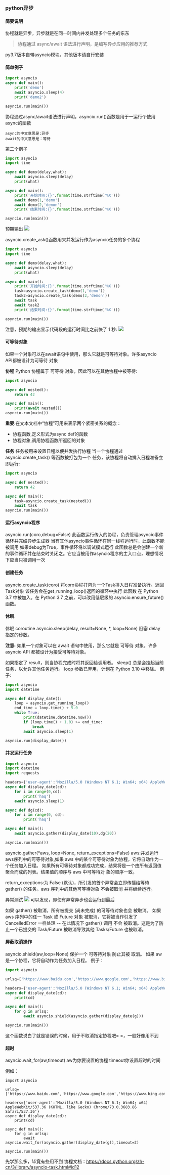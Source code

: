 ### python异步 ###

#### 简要说明 ####
协程就是异步，异步就是在同一时间内并发处理多个任务的东东
>协程通过 async/await 语法进行声明，是编写异步应用的推荐方式

py3.7版本自带asyncio模块，其他版本请自行安装


#### 简单例子 ####
```python
import asyncio
async def main():
    print('demo')
    await asyncio.sleep(4)
    print('demo2')

asyncio.run(main())
```

协程通过async/await语法进行声明，asyncio.run()函数是用于一运行个使用async的函数

```
async的中文意思是:异步
await的中文意思是：等待
```

第二个例子
```python
import asyncio
import time

async def demo(delay,what):
    await asyncio.sleep(delay)
    print(what)

async def main():
    print('开始时间:{}'.format(time.strftime('%X')))
    await demo(1,'demo')
    await demo(2,'demon')
    print('结束时间:{}'.format(time.strftime('%X')))

asyncio.run(main())
```
预期输出
![](https://s2.ax1x.com/2019/04/04/A26jTH.png)


asyncio.create_ask()函数用来并发运行作为asyncio任务的多个协程
```python
import asyncio
import time

async def demo(delay,what):
    await asyncio.sleep(delay)
    print(what)

async def main():
    print('开始时间:{}'.format(time.strftime('%X')))
    task=asyncio.create_task(demo(1,'demo'))
    task2=asyncio.create_task(demo(2,'demon'))
    await task
    await task2
    print('结束时间:{}'.format(time.strftime('%X')))

asyncio.run(main())
```
注意，预期的输出显示代码段的运行时间比之前快了 1 秒:
![](https://s2.ax1x.com/2019/04/04/A2gK5d.png)

#### 可等待对象 ####
如果一个对象可以在await语句中使用，那么它就是可等待对象。许多asyncio API都被设计为可等待
对象

<b>协程</b>
Python 协程属于 可等待 对象，因此可以在其他协程中被等待:
```python
import asyncio

async def nested():
    return 42

async def main():
    print(await nested())
asyncio.run(main())
```
<b>重要</b>:在文本文档中“协程”可用来表示两个紧密关系的概念：
* 协程函数,定义形式为async def的函数
* 协程对象,调用协程函数所返回的对象

<b>任务</b>
任务被用来设置日程以便并发执行协程
当一个协程通过 asyncio.create_task() 等函数被打包为一个 任务，该协程将自动排入日程准备立即运行:
```python
import asyncio

async def nested():
    return 42

async def main():
    task=asyncio.create_task(nested())
    await task
asyncio.run(main())
```

#### 运行asyncio程序 ####
asyncio.run(coro,debug=False)
此函数运行传入的协程，负责管理asyncio事件循环并完结异步生成器
当有其他asyncio事件循环在同一线程运行时，此函数不能被调用
如果debug为True，事件循环将以调试模式运行
此函数总是会创建一个新的事件循环并在结束时关闭之。它应当被用作asyncio程序的主入口点，理想情况下应当只被调用一次

#### 创建任务 ####
asyncio.create_task(coro)
将coro协程打包为一个Task排入日程准备执行。返回Task对象
该任务会在get_running_loop()返回的循环中执行
此函数 在 Python 3.7 中被加入。在 Python 3.7 之前，可以改用低层级的 asyncio.ensure_future() 函数。

#### 休眠 ####
休眠
coroutine asyncio.sleep(delay, result=None, *, loop=None)
阻塞 delay 指定的秒数。

<b>注意:</b>
如果一个对象可以在 await 语句中使用，那么它就是 可等待 对象。许多 asyncio API 都被设计为接受可等待对象。

如果指定了 result，则当协程完成时将其返回给调用者。
sleep() 总是会挂起当前任务，以允许其他任务运行。
loop 参数已弃用，计划在 Python 3.10 中移除。
例子:
```python
import asyncio
import datetime

async def display_date():
    loop = asyncio.get_running_loop()
    end_time = loop.time() + 5.0
    while True:
        print(datetime.datetime.now())
        if (loop.time() + 1.0) >= end_time:
            break
        await asyncio.sleep(1)

asyncio.run(display_date())
```

#### 并发运行任务 ####
```python
import asyncio
import datetime
import requests

headers={'user-agent':'Mozilla/5.0 (Windows NT 6.1; Win64; x64) AppleWebKit/537.36 (KHTML, like Gecko) Chrome/73.0.3683.86 Safari/537.36'}
async def display_date(cd):
    for i in range(0,cd):
        print('haq')
    await asyncio.sleep(1)

async def dg(cd):
    for i in range(0, cd):
        print('haq')

async def main():
    await asyncio.gather(display_date(10),dg(20))

asyncio.run(main())
```

asyncio.gather(*aws, loop=None, return_exceptions=False)
aws:并发运行aws序列中的可等待对象,如果 aws 中的某个可等待对象为协程，它将自动作为一个任务加入日程。
如果所有可等待对象都成功完成，结果将是一个由所有返回值聚合而成的列表。结果值的顺序与 aws 中可等待对
象的顺序一致。


return_exceptions:为 False (默认)，所引发的首个异常会立即传播给等待 gather() 的任务。aws 
序列中的其他可等待对象 不会被取消 并将继续运行。

异常测试
![](https://s2.ax1x.com/2019/04/04/A24nVf.md.png)
可以发现，即使有异常异步也会运行到最后

如果 gather() 被取消，所有被提交 (尚未完成) 的可等待对象也会 被取消。
如果 aws 序列中的任一 Task 或 Future 对象 被取消，它将被当作引发了 CancelledError 一样处理 -- 在此情况下 gather() 调用 不会 被取消。这是为了防止一个已提交的 Task/Future 被取消导致其他 Tasks/Future 也被取消。

#### 屏蔽取消操作 ####
asyncio.shield(aw,loop=None)
保护一个 可等待对象 防止其被 取消。
如果 aw 是一个协程，它将自动作为任务加入日程。
例子：
```python
import asyncio

urlsq=['https://www.baidu.com','https://www.google.com','https://www.bing.com']

headers={'user-agent':'Mozilla/5.0 (Windows NT 6.1; Win64; x64) AppleWebKit/537.36 (KHTML, like Gecko) Chrome/73.0.3683.86 Safari/537.36'}
async def display_date(cd):
    print(cd)

async def main():
    for g in urlsq:
        await asyncio.shield(asyncio.gather(display_date(g)))

asyncio.run(main())
```
这个函数说白了就是错误的时候，用于不取消指定协程吧= =，一般好像用不到

#### 超时 ####
asyncio.wait_for(aw,timeout)
aw为你要设置的协程
timeout你设置超时的时间

例如：
```
import asyncio

urlsq=['https://www.baidu.com','https://www.google.com','https://www.bing.com']

headers={'user-agent':'Mozilla/5.0 (Windows NT 6.1; Win64; x64) AppleWebKit/537.36 (KHTML, like Gecko) Chrome/73.0.3683.86 Safari/537.36'}
async def display_date(cd):
    print(cd)

async def main():
    for g in urlsq:
        await asyncio.wait_for(asyncio.gather(display_date(g)),timeout=2)

asyncio.run(main())
```

先学那么多，毕竟有些用不到
协程文档：https://docs.python.org/zh-cn/3/library/asyncio-task.html#id12
